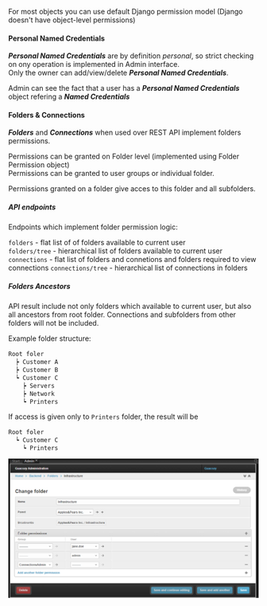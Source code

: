 For most objects you can use default Django permission model (Django doesn't have object-level permissions)
#### Personal Named Credentials
_**Personal Named Credentials**_ are by definition _personal_, so strict checking on ony operation is implemented in Admin interface.  
Only the owner can add/view/delete _**Personal Named Credentials**_. 

Admin can see the fact that a user has a _**Personal Named Credentials**_ object refering a _**Named Credentials**_

#### Folders & Connections
_**Folders**_ and _**Connections**_ when used over REST API implement folders permissions.  

Permissions can be granted on Folder level (implemented using Folder Permission object)    
Permissions can be granted to user groups or individual folder.  

Permissions granted on a folder give acces to this folder and all subfolders.

##### API endpoints

Endpoints which implement folder permission logic:  

`folders` - flat list of of folders available to current user  
`folders/tree` - hierarchical list of folders available to current user  
`connections` - flat list of folders and connetions  and folders required to view connections
`connections/tree` - hierarchical list of connections in folders 

##### Folders Ancestors
API result include not only folders which available to current user, but also all ancestors from root folder. 
Connections and subfolders from other folders will not be included.

Example folder structure:  
```
Root foler
  ┝ Customer A
  ┝ Customer B
  ┕ Customer C
    ┝ Servers
    ┝ Network
    ┕ Printers
```
If access is given only to `Printers` folder, the result will be
```
Root foler
  ┕ Customer C
    ┕ Printers
```


 ![Folder edit screenshot](../img/guacozy-demo-folder.png "Folder edit screenshot")
 
 